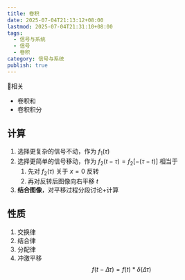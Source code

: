 ```yaml
---
title: 卷积
date: 2025-07-04T21:13:12+08:00
lastmod: 2025-07-04T21:31:10+08:00
tags:
  - 信号与系统
  - 信号
  - 卷积
category: 信号与系统
publish: true
---
```


🔗相关
- 卷积和
- 卷积积分

## 计算

1. 选择更复杂的信号不动，作为 $f_{1}(\tau)$
2. 选择更简单的信号移动，作为 $f_{2}(t-\tau)=f_{2}[-(\tau-t)]$
	相当于
	1. 先对 $f_{2}(\tau)$ 关于 $x=0$ 反转
	2. 再对反转后图像向右平移 $t$
3. **结合图像**，对平移过程分段讨论+计算

## 性质

1. 交换律
2. 结合律
3. 分配律
4. 冲激平移 $$f(t-\Delta\tau)=f(t)*\delta(\Delta \tau)$$
